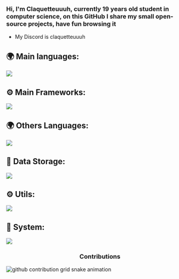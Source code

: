 ### Hi, I'm Claquetteuuuh, currently 19 years old student in computer science, on this GitHub I share my small open-source projects, have fun browsing it 
-  My Discord is claquetteuuuh

## 🌍 Main languages:

  ![](https://skillicons.dev/icons?i=ts,js,nodejs,python,php,sass)

## ⚙ Main Frameworks:

  ![](https://skillicons.dev/icons?i=react,nextjs,laravel,vue,symfony)
  
## 🌍 Others Languages:
  ![](https://skillicons.dev/icons?i=java,c,cpp,kotlin)

## 💾 Data Storage:
  ![](https://skillicons.dev/icons?i=mysql,mongodb,postgresql)

## ⚙️ Utils:

  ![](https://skillicons.dev/icons?i=figma,docker,blender,aws,git,postman,ai,bun)


## 🔧 System:
 ![](https://skillicons.dev/icons?i=linux,nginx)


### <p align="center">Contributions</p>
<picture align="center">
   <source media="(prefers-color-scheme: dark)" srcset="https://raw.githubusercontent.com/hmzakhalid/Claquetteuuuh/output/github-contribution-grid-snake-dark.svg">
  <source media="(prefers-color-scheme: light)" srcset="https://raw.githubusercontent.com/hmzakhalid/Claquetteuuuh/output/github-contribution-grid-snake.svg">
  <img alt="github contribution grid snake animation" src="https://raw.githubusercontent.com/hmzakhalid/Claquetteuuuh/output/github-contribution-grid-snake.svg">
</picture>
